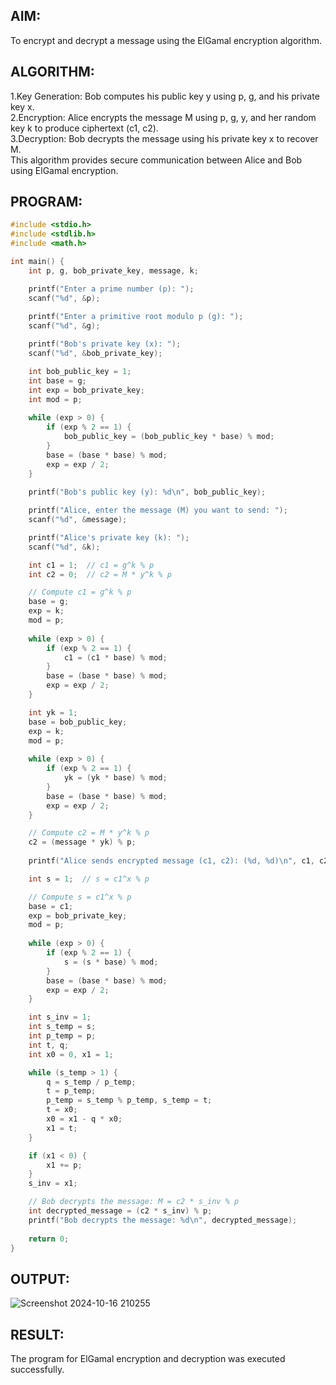 ## AIM:
To encrypt and decrypt a message using the ElGamal encryption algorithm.
## ALGORITHM:
1.Key Generation: Bob computes his public key y using p, g, and his private key x.<br>
2.Encryption: Alice encrypts the message M using p, g, y, and her random key k to produce ciphertext (c1, c2).<br>
3.Decryption: Bob decrypts the message using his private key x to recover M.<br>
This algorithm provides secure communication between Alice and Bob using ElGamal encryption.
## PROGRAM:
```C
#include <stdio.h>
#include <stdlib.h>
#include <math.h>

int main() {
    int p, g, bob_private_key, message, k;

    printf("Enter a prime number (p): ");
    scanf("%d", &p);
    
    printf("Enter a primitive root modulo p (g): ");
    scanf("%d", &g);

    printf("Bob's private key (x): ");
    scanf("%d", &bob_private_key);

    int bob_public_key = 1;
    int base = g;
    int exp = bob_private_key;
    int mod = p;
    
    while (exp > 0) {
        if (exp % 2 == 1) {
            bob_public_key = (bob_public_key * base) % mod;
        }
        base = (base * base) % mod;
        exp = exp / 2;
    }
    
    printf("Bob's public key (y): %d\n", bob_public_key);

    printf("Alice, enter the message (M) you want to send: ");
    scanf("%d", &message);

    printf("Alice's private key (k): ");
    scanf("%d", &k);

    int c1 = 1;  // c1 = g^k % p
    int c2 = 0;  // c2 = M * y^k % p

    // Compute c1 = g^k % p
    base = g;
    exp = k;
    mod = p;
    
    while (exp > 0) {
        if (exp % 2 == 1) {
            c1 = (c1 * base) % mod;
        }
        base = (base * base) % mod;
        exp = exp / 2;
    }

    int yk = 1;
    base = bob_public_key;
    exp = k;
    mod = p;
    
    while (exp > 0) {
        if (exp % 2 == 1) {
            yk = (yk * base) % mod;
        }
        base = (base * base) % mod;
        exp = exp / 2;
    }

    // Compute c2 = M * y^k % p
    c2 = (message * yk) % p;
    
    printf("Alice sends encrypted message (c1, c2): (%d, %d)\n", c1, c2);

    int s = 1;  // s = c1^x % p

    // Compute s = c1^x % p
    base = c1;
    exp = bob_private_key;
    mod = p;
    
    while (exp > 0) {
        if (exp % 2 == 1) {
            s = (s * base) % mod;
        }
        base = (base * base) % mod;
        exp = exp / 2;
    }

    int s_inv = 1;
    int s_temp = s;
    int p_temp = p;
    int t, q;
    int x0 = 0, x1 = 1;

    while (s_temp > 1) {
        q = s_temp / p_temp;
        t = p_temp;
        p_temp = s_temp % p_temp, s_temp = t;
        t = x0;
        x0 = x1 - q * x0;
        x1 = t;
    }

    if (x1 < 0) {
        x1 += p;
    }
    s_inv = x1;

    // Bob decrypts the message: M = c2 * s_inv % p
    int decrypted_message = (c2 * s_inv) % p;
    printf("Bob decrypts the message: %d\n", decrypted_message);
    
    return 0;
}
```
## OUTPUT:
![Screenshot 2024-10-16 210255](https://github.com/user-attachments/assets/06a1986f-bd06-4710-a2e9-e8e09f492f70)

## RESULT:
The program for ElGamal encryption and decryption was executed successfully. 

